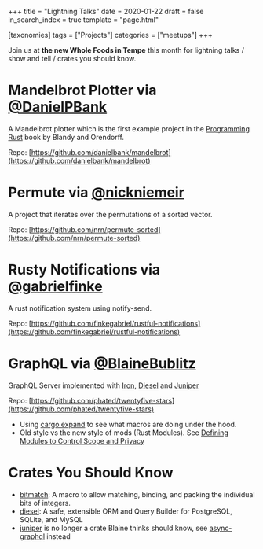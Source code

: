 +++
title = "Lightning Talks"
date = 2020-01-22
draft = false
in_search_index = true
template = "page.html"

[taxonomies] 
tags = ["Projects"]
categories = ["meetups"] 
+++

Join us at **the new Whole Foods in Tempe** this month for lightning talks / show and tell / crates you should know.

<!-- more -->

# Mandelbrot Plotter via [@DanielPBank](https://github.com/danielbank)

A Mandelbrot plotter which is the first example project in the [Programming Rust](https://www.amazon.com/Programming-Rust-Fast-Systems-Development/dp/1491927283) book by Blandy and Orendorff.

Repo: [https://github.com/danielbank/mandelbrot](https://github.com/danielbank/mandelbrot)

# Permute via [@nickniemeir](https://github.com/nrn)

A project that iterates over the permutations of a sorted vector.

Repo: [https://github.com/nrn/permute-sorted](https://github.com/nrn/permute-sorted)

# Rusty Notifications via [@gabrielfinke](https://github.com/finkegabriel)

A rust notification system using notify-send.

Repo: [https://github.com/finkegabriel/rustful-notifications](https://github.com/finkegabriel/rustful-notifications)

# GraphQL via [@BlaineBublitz](https://github.com/phated)

GraphQL Server implemented with [Iron](https://github.com/iron/iron), [Diesel](https://github.com/diesel-rs/diesel) and [Juniper](https://github.com/graphql-rust/juniper)

Repo: [https://github.com/phated/twentyfive-stars](https://github.com/phated/twentyfive-stars)

-   Using [cargo expand](https://github.com/dtolnay/cargo-expand) to see what macros are doing under the hood.
-   Old style vs the new style of mods (Rust Modules). See [Defining Modules to Control Scope and Privacy](https://doc.rust-lang.org/book/ch07-02-defining-modules-to-control-scope-and-privacy.html)

# Crates You Should Know

-   [bitmatch](https://crates.io/crates/bitmatch): A macro to allow matching, binding, and packing the individual bits of integers.
-   [diesel](https://crates.io/crates/diesel): A safe, extensible ORM and Query Builder for PostgreSQL, SQLite, and MySQL
-   [juniper](https://crates.io/crates/juniper) is no longer a crate Blaine thinks should know, see [async-graphql](https://crates.io/crates/async-graphql) instead
